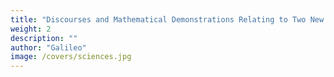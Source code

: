 ```yaml
---
title: "Discourses and Mathematical Demonstrations Relating to Two New Sciences"
weight: 2
description: ""
author: "Galileo"
image: /covers/sciences.jpg
---
```


